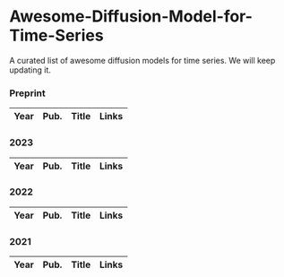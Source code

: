 # Awesome-Diffusion-Model-for-Time-Series
A curated list of awesome diffusion models for time series. We will keep updating it.

### Preprint

| **Year** | **Pub.** | **Title**          | **Links**        |
| :------: | :------: | :----------------------------------------------------------- |  :----------------------------------------------------------- |

### 2023


| **Year** | **Pub.** | **Title**          | **Links**        |
| :------: | :------: | :----------------------------------------------------------- |  :----------------------------------------------------------- |

### 2022


| **Year** | **Pub.** | **Title**          | **Links**        |
| :------: | :------: | :----------------------------------------------------------- |  :----------------------------------------------------------- |

### 2021


| **Year** | **Pub.** | **Title**          | **Links**        |
| :------: | :------: | :----------------------------------------------------------- |  :----------------------------------------------------------- |
